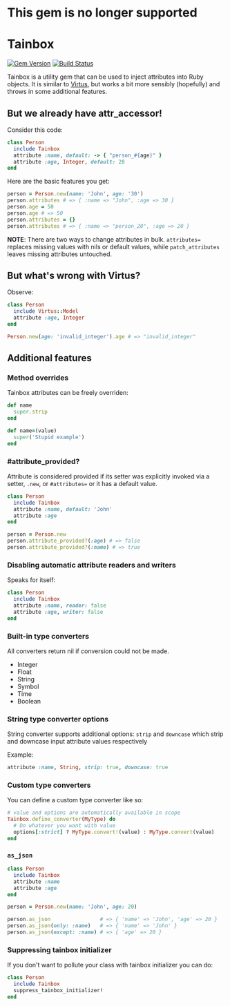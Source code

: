 # This gem is no longer supported

# Tainbox

[![Gem Version](https://badge.fury.io/rb/tainbox.svg)](https://badge.fury.io/rb/tainbox)
[![Build Status](https://travis-ci.org/enthrops/tainbox.svg?branch=master)](https://travis-ci.org/enthrops/tainbox)

Tainbox is a utility gem that can be used to inject attributes into Ruby objects. It is similar to <a href="https://github.com/solnic/virtus">Virtus</a>, but works a bit more sensibly (hopefully) and throws in some additional features.

## But we already have attr_accessor!

Consider this code:

``` ruby
class Person
  include Tainbox
  attribute :name, default: -> { "person_#{age}" }
  attribute :age, Integer, default: 20
end
```

Here are the basic features you get:

``` ruby
person = Person.new(name: 'John', age: '30')
person.attributes # => { :name => "John", :age => 30 }
person.age = 50
person.age # => 50
person.attributes = {}
person.attributes # => { :name => "person_20", :age => 20 }
```

**NOTE**: There are two ways to change attributes in bulk. `attributes=` replaces missing values
with nils or default values, while `patch_attributes` leaves missing attributes untouched.

## But what's wrong with Virtus?

Observe:

``` ruby
class Person
  include Virtus::Model
  attribute :age, Integer
end

Person.new(age: 'invalid_integer').age # => "invalid_integer"
```

## Additional features

### Method overrides

Tainbox attributes can be freely overriden:

``` ruby
def name
  super.strip
end
```

``` ruby
def name=(value)
  super('Stupid example')
end
```

### #attribute_provided?

Attribute is considered provided if its setter was explicitly invoked via a setter, `.new`, or `#attributes=` or it has a default value.

``` ruby
class Person
  include Tainbox
  attribute :name, default: 'John'
  attribute :age
end

person = Person.new
person.attribute_provided?(:age) # => false
person.attribute_provided?(:name) # => true
```

### Disabling automatic attribute readers and writers

Speaks for itself:

``` ruby
class Person
  include Tainbox
  attribute :name, reader: false
  attribute :age, writer: false
end
```

### Built-in type converters

All converters return nil if conversion could not be made.

- Integer
- Float
- String
- Symbol
- Time
- Boolean

### String type converter options

String converter supports additional options: `strip` and `downcase` which strip and downcase
input attribute values respectively

Example:

``` ruby
attribute :name, String, strip: true, downcase: true
```

### Custom type converters

You can define a custom type converter like so:

``` ruby
# value and options are automatically available in scope
Tainbox.define_converter(MyType) do
  # Do whatever you want with value
  options[:strict] ? MyType.convert!(value) : MyType.convert(value)
end
```

### `as_json`

``` ruby
class Person
  include Tainbox
  attribute :name
  attribute :age
end

person = Person.new(name: 'John', age: 20)

person.as_json                # => { 'name' => 'John', 'age' => 20 }
person.as_json(only: :name)   # => { 'name' => 'John' }
person.as_json(except: :name) # => { 'age' => 20 }
```

### Suppressing tainbox initializer

If you don't want to pollute your class with tainbox initializer you can do:

``` ruby
class Person
  include Tainbox
  suppress_tainbox_initializer!
end
```
